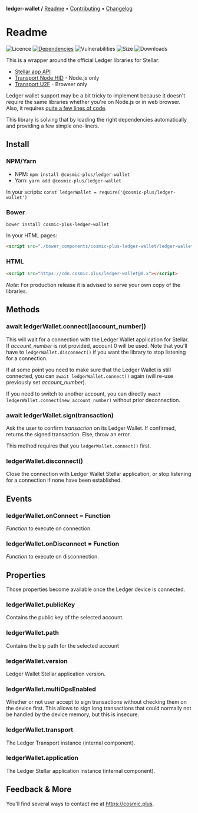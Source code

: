 **ledger-wallet /**
[Readme](README.md)
• [Contributing](CONTRIBUTING.md)
• [Changelog](CHANGELOG.md)

# Readme

![Licence](https://img.shields.io/github/license/cosmic-plus/js-ledger-wallet.svg)
[![Dependencies](https://img.shields.io/david/cosmic-plus/js-ledger-wallet)](https://david-dm.org/cosmic-plus/js-ledger-wallet)
![Vulnerabilities](https://img.shields.io/snyk/vulnerabilities/npm/@cosmic-plus/ledger-wallet.svg)
![Size](https://img.shields.io/bundlephobia/minzip/@cosmic-plus/ledger-wallet.svg)
![Downloads](https://img.shields.io/npm/dt/@cosmic-plus/ledger-wallet.svg)

This is a wrapper around the official Ledger libraries for Stellar:

- [Stellar app API](https://www.npmjs.com/package/@ledgerhq/hw-app-str)
- [Transport Node HID](https://www.npmjs.com/package/@ledgerhq/hw-transport-node-hid) - Node.js only
- [Transport U2F](https://www.npmjs.com/package/@ledgerhq/hw-transport-u2f) - Browser only

Ledger wallet support may be a bit tricky to implement because it doesn't
require the same libraries whether you're on Node.js or in web browser. Also, it
requires [quite a few lines of
code](https://github.com/cosmic-plus/js-ledger-wallet/blob/master/src/index.js).

This library is solving that by loading the right dependencies automatically and
providing a few simple one-liners.

## Install

### NPM/Yarn

- NPM: `npm install @cosmic-plus/ledger-wallet`
- Yarn: `yarn add @cosmic-plus/ledger-wallet`

In your scripts: `const ledgerWallet = require('@cosmic-plus/ledger-wallet')`

### Bower

`bower install cosmic-plus-ledger-wallet`

In your HTML pages:

```HTML
<script src="./bower_components/cosmic-plus-ledger-wallet/ledger-wallet.js"></script>
```

### HTML

```HTML
<script src="https://cdn.cosmic.plus/ledger-wallet@0.x"></script>
```

_Note:_ For production release it is advised to serve your own copy of the
libraries.

## Methods

### await ledgerWallet.connect([account_number])

This will wait for a connection with the Ledger Wallet application for Stellar.
If _account_number_ is not provided, account 0 will be used. Note that you'll
have to `ledgerWallet.disconnect()` if you want the library to stop listening
for a connection.

If at some point you need to make sure that the Ledger Wallet is still
connected, you can `await ledgerWallet.connect()` again (will re-use previously set _account_number_).

If you need to switch to another account, you can directly `await ledgerWallet.connect(new_account_number)` without prior deconnection.

### await ledgerWallet.sign(transaction)

Ask the user to confirm _transaction_ on its Ledger Wallet. If confirmed,
returns the signed transaction. Else, throw an error.

This method requires that you `ledgerWallet.connect()` first.

### ledgerWallet.disconnect()

Close the connection with Ledger Wallet Stellar application, or stop listening
for a connection if none have been established.

## Events

### ledgerWallet.onConnect = Function

_Function_ to execute on connection.

### ledgerWallet.onDisconnect = Function

_Function_ to execute on disconnection.

## Properties

Those properties become available once the Ledger device is connected.

### ledgerWallet.publicKey

Contains the public key of the selected account.

### ledgerWallet.path

Contains the bip path for the selected account

### ledgerWallet.version

Ledger Wallet Stellar application version.

### ledgerWallet.multiOpsEnabled

Whether or not user accept to sign transactions without checking them on the
device first. This allows to sign long transactions that could normally not be
handled by the device memory, but this is insecure.

### ledgerWallet.transport

The Ledger Transport instance (internal component).

### ledgerWallet.application

The Ledger Stellar application instance (internal component).

## Feedback & More

You'll find several ways to contact me at <https://cosmic.plus>.
